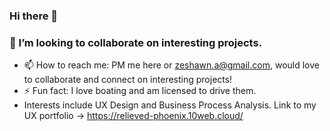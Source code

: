 ### Hi there 👋
### 👯 I’m looking to collaborate on interesting projects. 
- 📫 How to reach me: PM me here or zeshawn.a@gmail.com, would love to collaborate and connect on interesting projects!
- ⚡ Fun fact: I love boating and am licensed to drive them.
- Interests include UX Design and Business Process Analysis. Link to my UX portfolio -> https://relieved-phoenix.10web.cloud/

<!--
**zeshawnahmed/zeshawnahmed** is a ✨ _special_ ✨ repository because its `README.md` (this file) appears on your GitHub profile.

Here are some ideas to get you started:




